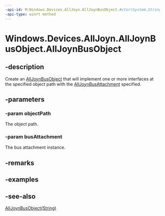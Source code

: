 ```yaml
---
-api-id: M:Windows.Devices.AllJoyn.AllJoynBusObject.#ctor(System.String,Windows.Devices.AllJoyn.AllJoynBusAttachment)
-api-type: winrt method
---
```


<!-- Method syntax
public AllJoynBusObject(System.String objectPath, Windows.Devices.AllJoyn.AllJoynBusAttachment busAttachment)
-->

# Windows.Devices.AllJoyn.AllJoynBusObject.AllJoynBusObject

## -description
Create an [AllJoynBusObject](alljoynbusobject.md) that will implement one or more interfaces at the specified object path with the [AllJoynBusAttachment](alljoynbusattachment.md) specified.

## -parameters
### -param objectPath
The object path.

### -param busAttachment
The bus attachment instance.

## -remarks

## -examples

## -see-also
[AllJoynBusObject(String)](alljoynbusobject_alljoynbusobject_290278668.md)